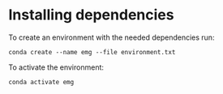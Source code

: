 # Installing dependencies

To create an environment with the needed dependencies run:

`conda create --name emg --file environment.txt`

To activate the environment:

`conda activate emg`